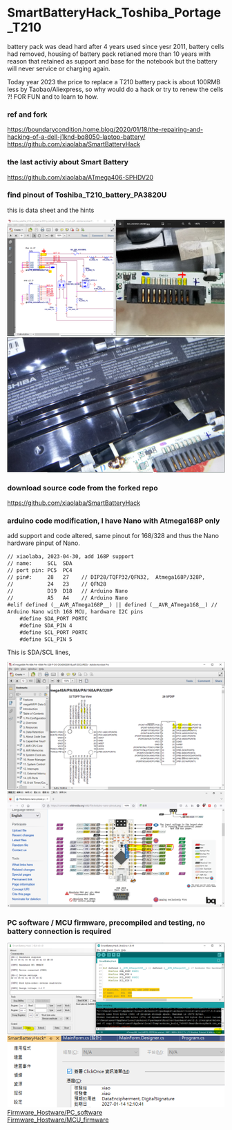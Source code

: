 # SmartBatteryHack_Toshiba_Portage_T210

battery pack was dead hard after 4 years used since yesr 2011, battery cells had removed, housing of  battery pack retianed more than 10 years with reason that retained as support and base for the notebook but the battery will never service or charging again.

Today year 2023 the price to replace a T210 battery pack is about 100RMB less by Taobao/Aliexpress, so why would do a hack or try to renew the cells ?! FOR FUN and to learn to how.

### ref and fork 
https://boundarycondition.home.blog/2020/01/18/the-repairing-and-hacking-of-a-dell-j1knd-bq8050-laptop-battery/  
https://github.com/xiaolaba/SmartBatteryHack  

### the last activiy about Smart Battery  
https://github.com/xiaolaba/ATmega406-SPHDV20

### find pinout of Toshiba_T210_battery_PA3820U  
this is data sheet and the hints  

![Toshiba_T210_battery_PA3820U/Toshiba_T210_battery_pintout.PNG](Toshiba_T210_battery_PA3820U/Toshiba_T210_battery_pintout.PNG)  
![Toshiba_T210_battery_PA3820U/TOSHIBA_PA3820U.PNG](Toshiba_T210_battery_PA3820U/TOSHIBA_PA3820U.PNG)  

### download source code from the forked repo  
https://github.com/xiaolaba/SmartBatteryHack


### arduino code modification, I have Nano with Atmega168P only
add support and code altered, same pinout for 168/328 and thus the Nano hardware pinput of Nano.
```
// xiaolaba, 2023-04-30, add 168P support
// name:     SCL  SDA
// port pin: PC5  PC4
// pin#:     28   27    // DIP28/TQFP32/QFN32,  Atmega168P/328P, 
//           24   23    // QFN28
//           D19  D18   // Arduino Nano
//           A5   A4    // Arduino Nano 
#elif defined (__AVR_ATmega168P__) || defined (__AVR_ATmega168__) // Arduino Nano with 168 MCU, hardware I2C pins
    #define SDA_PORT PORTC
    #define SDA_PIN 4
    #define SCL_PORT PORTC
    #define SCL_PIN 5
```

This is SDA/SCL lines,

![Atmega168_328_datasheet/avr_sda_scl.PNG](Atmega168_328_datasheet/avr_sda_scl.PNG)  
![Atmega168_328_datasheet/nano_sda_scl.PNG](Atmega168_328_datasheet/nano_sda_scl.PNG)  


### PC software / MCU firmware, precompiled and testing, no battery connection is required  
![Firmware_Hostware/PC_software/connected.PNG](Firmware_Hostware/PC_software/connected.PNG)
![Firmware_Hostware/PC_software/sign.PNG](Firmware_Hostware/PC_software/sign.PNG)
[Firmware_Hostware/PC_software](Firmware_Hostware/PC_software)  
[Firmware_Hostware/MCU_firmware](Firmware_Hostware/MCU_firmware)  

